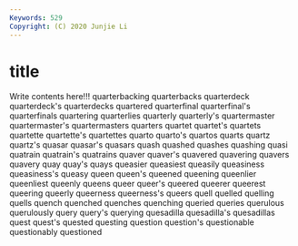 ```yaml
---
Keywords: 529
Copyright: (C) 2020 Junjie Li
---
```


# title

Write contents here!!!
quarterbacking 
quarterbacks
quarterdeck 
quarterdeck's 
quarterdecks 
quartered 
quarterfinal 
quarterfinal's 
quarterfinals 
quartering 
quarterlies 
quarterly
quarterly's 
quartermaster 
quartermaster's 
quartermasters 
quarters 
quartet 
quartet's 
quartets 
quartette 
quartette's
quartettes 
quarto 
quarto's 
quartos 
quarts 
quartz 
quartz's 
quasar 
quasar's 
quasars
quash 
quashed 
quashes 
quashing 
quasi 
quatrain 
quatrain's 
quatrains 
quaver 
quaver's
quavered 
quavering 
quavers 
quavery 
quay 
quay's 
quays 
queasier 
queasiest 
queasily
queasiness 
queasiness's 
queasy 
queen 
queen's 
queened 
queening 
queenlier 
queenliest 
queenly
queens 
queer 
queer's 
queered 
queerer 
queerest 
queering 
queerly 
queerness 
queerness's
queers 
quell 
quelled 
quelling 
quells 
quench 
quenched 
quenches 
quenching 
queried
queries 
querulous 
querulously 
query 
query's 
querying 
quesadilla 
quesadilla's 
quesadillas 
quest
quest's 
quested 
questing 
question 
question's 
questionable 
questionably 
questioned 

